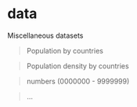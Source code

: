 # data
Miscellaneous datasets

> Population by countries

> Population density by countries

> numbers (0000000 - 9999999)

> ...
